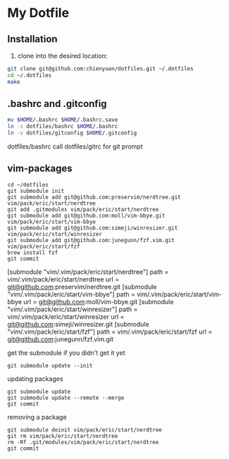 
# My Dotfile

## Installation

1. clone into the desired location:

```bash
git clone git@github.com:chienyuan/dotfiles.git ~/.dotfiles
cd ~/.dotfiles
make
```

## .bashrc and .gitconfig

```bash
mv $HOME/.bashrc $HOME/.bashrc.save
ln -s dotfiles/bashrc $HOME/.bashrc
ln -s dotfiles/gitconfig $HOME/.gitconfig
```
dotfiles/bashrc call dotfiles/gitrc for git prompt

## vim-packages

```
cd ~/dotfiles
git submodule init
git submodule add git@github.com:preservim/nerdtree.git vim/pack/eric/start/nerdtree
git add .gitmodules vim/pack/eric/start/nerdtree
git submodule add git@github.com:moll/vim-bbye.git vim/pack/eric/start/vim-bbye
git submodule add git@github.com:simeji/winresizer.git vim/pack/eric/start/winresizer
git submodule add git@github.com:junegunn/fzf.vim.git  vim/pack/eric/start/fzf
brew install fzf
git commit
```
[submodule "vim/.vim/pack/eric/start/nerdtree"]
	path = vim/.vim/pack/eric/start/nerdtree
	url = git@github.com:preservim/nerdtree.git
[submodule "vim/.vim/pack/eric/start/vim-bbye"]
	path = vim/.vim/pack/eric/start/vim-bbye
	url = git@github.com:moll/vim-bbye.git
[submodule "vim/.vim/pack/eric/start/winresizer"]
	path = vim/.vim/pack/eric/start/winresizer
	url = git@github.com:simeji/winresizer.git
[submodule "vim/.vim/pack/eric/start/fzf"]
	path = vim/.vim/pack/eric/start/fzf
	url = git@github.com:junegunn/fzf.vim.git

get the submodule if you didn't get it yet


```
git submodule update --init
```

updating packages

```
git submodule update 
git submodule update --remote --merge
git commit
```

removing a package

```
git submodule deinit vim/pack/eric/start/nerdtree
git rm vim/pack/eric/start/nerdtree
rm -Rf .git/modules/vim/pack/eric/start/nerdtree
git commit
```



